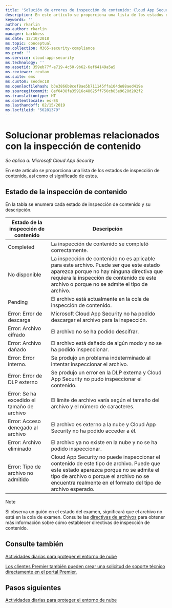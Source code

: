 ```yaml
---
title: 'Solución de errores de inspección de contenido: Cloud App Security | Microsoft Docs'
description: En este artículo se proporciona una lista de los estados de inspección de contenido, así como el significado de estos.
keywords: ''
author: rkarlin
ms.author: rkarlin
manager: barbkess
ms.date: 12/10/2018
ms.topic: conceptual
ms.collection: M365-security-compliance
ms.prod: ''
ms.service: cloud-app-security
ms.technology: ''
ms.assetid: 359eb77f-e719-4c50-9b62-6ef64149a5a5
ms.reviewer: reutam
ms.suite: ems
ms.custom: seodec18
ms.openlocfilehash: b3e3866b8cef8ae5b711145ffa104de88aed419e
ms.sourcegitcommit: 8ef0438fa35916c48625ff750cb85e9628d202f2
ms.translationtype: HT
ms.contentlocale: es-ES
ms.lasthandoff: 02/15/2019
ms.locfileid: "56281379"
---
```

# <a name="troubleshooting-content-inspection"></a>Solucionar problemas relacionados con la inspección de contenido

*Se aplica a: Microsoft Cloud App Security*

En este artículo se proporciona una lista de los estados de inspección de contenido, así como el significado de estos.

## <a name="content-inspection-status"></a>Estado de la inspección de contenido

En la tabla se enumera cada estado de inspección de contenido y su descripción.

|Estado de la inspección de contenido|Descripción|
|----|----|
|Completed|La inspección de contenido se completó correctamente.|
|No disponible|La inspección de contenido no es aplicable para este archivo. Puede ser que este estado aparezca porque no hay ninguna directiva que requiera la inspección de contenido de este archivo o porque no se admite el tipo de archivo.|
|Pending|El archivo está actualmente en la cola de inspección de contenido.|
|Error: Error de descarga|Microsoft Cloud App Security no ha podido descargar el archivo para la inspección.|
|Error: Archivo cifrado|El archivo no se ha podido descifrar.|
|Error: Archivo dañado|El archivo está dañado de algún modo y no se ha podido inspeccionar.|
|Error: Error interno.|Se produjo un problema indeterminado al intentar inspeccionar el archivo.|
|Error: Error de DLP externo|Se produjo un error en la DLP externa y Cloud App Security no pudo inspeccionar el contenido.|
|Error: Se ha excedido el tamaño de archivo|El límite de archivo varía según el tamaño del archivo y el número de caracteres.|
|Error: Acceso denegado al archivo|El archivo es externo a la nube y Cloud App Security no ha podido acceder a él.|
|Error: Archivo eliminado|El archivo ya no existe en la nube y no se ha podido inspeccionar.|
|Error: Tipo de archivo no admitido|Cloud App Security no puede inspeccionar el contenido de este tipo de archivo. Puede que este estado aparezca porque no se admite el tipo de archivo o porque el archivo no se encuentra realmente en el formato del tipo de archivo esperado.|

> [!NOTE]
> Si observa un guión en el estado del examen, significará que el archivo no está en la cola de examen. Consulte las [directivas de archivos](data-protection-policies.md) para obtener más información sobre cómo establecer directivas de inspección de contenido.

## <a name="see-also"></a>Consulte también  
[Actividades diarias para proteger el entorno de nube](daily-activities-to-protect-your-cloud-environment.md)   

[Los clientes Premier también pueden crear una solicitud de soporte técnico directamente en el portal Premier.](https://premier.microsoft.com/)  

## <a name="next-steps"></a>Pasos siguientes
 
[Actividades diarias para proteger el entorno de nube](daily-activities-to-protect-your-cloud-environment.md)

